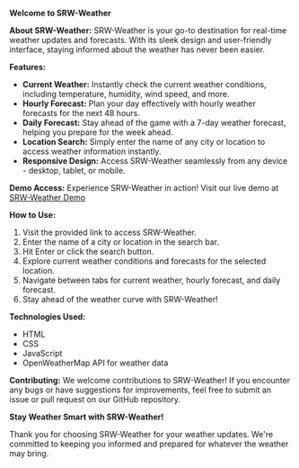 **Welcome to SRW-Weather**

**About SRW-Weather:**
SRW-Weather is your go-to destination for real-time weather updates and forecasts. With its sleek design and user-friendly interface, staying informed about the weather has never been easier.

**Features:**
- **Current Weather:** Instantly check the current weather conditions, including temperature, humidity, wind speed, and more.
- **Hourly Forecast:** Plan your day effectively with hourly weather forecasts for the next 48 hours.
- **Daily Forecast:** Stay ahead of the game with a 7-day weather forecast, helping you prepare for the week ahead.
- **Location Search:** Simply enter the name of any city or location to access weather information instantly.
- **Responsive Design:** Access SRW-Weather seamlessly from any device - desktop, tablet, or mobile.

**Demo Access:**
Experience SRW-Weather in action! Visit our live demo at [SRW-Weather Demo](https://srw-weather.netlify.app/)

**How to Use:**
1. Visit the provided link to access SRW-Weather.
2. Enter the name of a city or location in the search bar.
3. Hit Enter or click the search button.
4. Explore current weather conditions and forecasts for the selected location.
5. Navigate between tabs for current weather, hourly forecast, and daily forecast.
6. Stay ahead of the weather curve with SRW-Weather!

**Technologies Used:**
- HTML
- CSS
- JavaScript
- OpenWeatherMap API for weather data

**Contributing:**
We welcome contributions to SRW-Weather! If you encounter any bugs or have suggestions for improvements, feel free to submit an issue or pull request on our GitHub repository.



**Stay Weather Smart with SRW-Weather!**

Thank you for choosing SRW-Weather for your weather updates. We're committed to keeping you informed and prepared for whatever the weather may bring.
